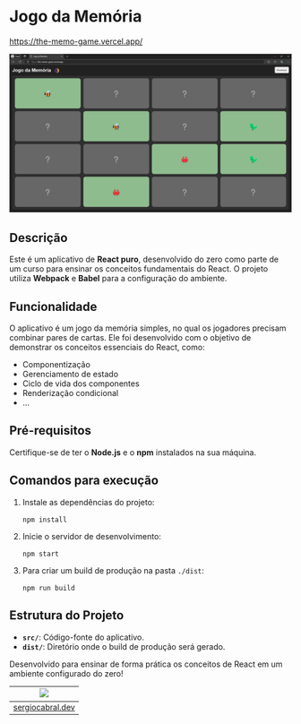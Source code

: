 # Jogo da Memória

https://the-memo-game.vercel.app/

![Tela Inicial do App](./assets/homepage.png)

## Descrição

Este é um aplicativo de **React puro**, desenvolvido do zero como parte de um curso para ensinar os conceitos fundamentais do React. O projeto utiliza **Webpack** e **Babel** para a configuração do ambiente.

## Funcionalidade

O aplicativo é um jogo da memória simples, no qual os jogadores precisam combinar pares de cartas. Ele foi desenvolvido com o objetivo de demonstrar os conceitos essenciais do React, como:

- Componentização
- Gerenciamento de estado
- Ciclo de vida dos componentes
- Renderização condicional
- ...

## Pré-requisitos

Certifique-se de ter o **Node.js** e o **npm** instalados na sua máquina.

## Comandos para execução

1. Instale as dependências do projeto:
   ```
   npm install
   ```

2. Inicie o servidor de desenvolvimento:
   ```
   npm start
   ```

3. Para criar um build de produção na pasta `./dist`:
   ```
   npm run build
   ```

## Estrutura do Projeto

- **`src/`**: Código-fonte do aplicativo.
- **`dist/`**: Diretório onde o build de produção será gerado.

Desenvolvido para ensinar de forma prática os conceitos de React em um ambiente configurado do zero!

| [<img src="https://avatars.githubusercontent.com/u/665373?v=4" width="75px;"/>](https://github.com/sergiocabral) |
| :-: |
|[sergiocabral.dev](https://sergiocabral.dev)|
